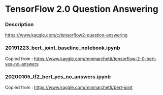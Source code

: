 # TensorFlow 2.0 Question Answering

### Description
https://www.kaggle.com/c/tensorflow2-question-answering

### 20191223_bert_joint_baseline_notebook.ipynb
Copied from : https://www.kaggle.com/mmmarchetti/tensorflow-2-0-bert-yes-no-answers

### 20200105_tf2_bert_yes_no_answers.ipynb
Copied from : https://www.kaggle.com/mmmarchetti/bert-joint
